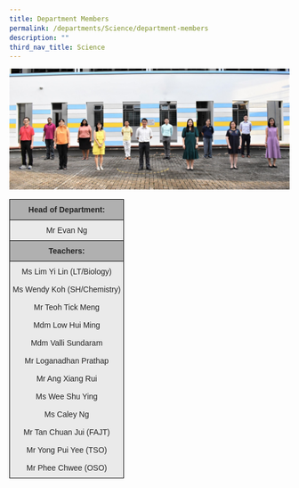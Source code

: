 ```yaml
---
title: Department Members
permalink: /departments/Science/department-members
description: ""
third_nav_title: Science
---
```

![](/images/Science.jpg)

<style type="text/css">
.tg  {border-collapse:collapse;border-spacing:0;}
.tg td{border-color:black;border-style:solid;border-width:1px;font-family:Arial, sans-serif;font-size:14px;
  overflow:hidden;padding:10px 5px;word-break:normal;}
.tg th{border-color:black;border-style:solid;border-width:1px;font-family:Arial, sans-serif;font-size:14px;
  font-weight:normal;overflow:hidden;padding:10px 5px;word-break:normal;}
.tg .tg-ii8k{background-color:#EAEAEA;color:#222;text-align:center;vertical-align:top}
.tg .tg-pll1{background-color:#B0B0B0;color:#222;font-weight:bold;text-align:center;vertical-align:top}
</style>
<table class="tg">
<thead>
  <tr>
    <th class="tg-pll1">Head of Department:</th>
  </tr>
</thead>
<tbody>
  <tr>
    <td class="tg-ii8k"> Mr Evan Ng </td>
  </tr>
  <tr>
    <td class="tg-pll1">Teachers: </td>
  </tr>
  <tr>
    <td class="tg-ii8k">Ms Lim Yi Lin (LT/Biology) <br><br>Ms Wendy Koh (SH/Chemistry)<br> <br>Mr Teoh Tick Meng <br><br>Mdm Low Hui Ming <br><br>Mdm Valli Sundaram <br><br>Mr Loganadhan Prathap <br><br>Mr Ang Xiang Rui <br><br> Ms Wee Shu Ying <br><br>Ms Caley Ng <br><br>Mr Tan Chuan Jui (FAJT)<br><br> Mr Yong Pui Yee (TSO) <br><br>Mr Phee Chwee (OSO)</td>
  </tr>
</tbody>
</table>